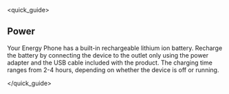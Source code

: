 <quick_guide>
## Power

Your Energy Phone has a built-in rechargeable lithium ion battery. Recharge the battery by connecting the device to the outlet only using the power adapter and the USB cable included with the product. The charging time ranges from 2-4 hours, depending on whether the device is off or running.

</quick_guide>

